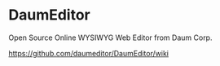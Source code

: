 DaumEditor
=====================

Open Source Online WYSIWYG Web Editor from Daum Corp.

https://github.com/daumeditor/DaumEditor/wiki